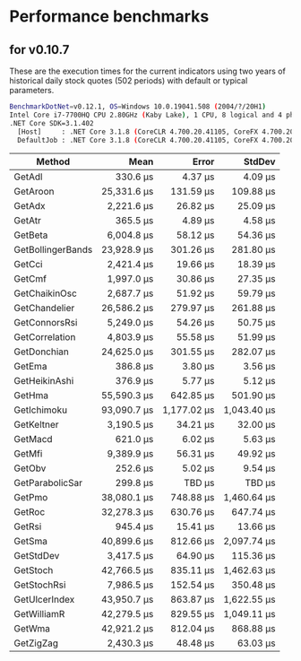 # Performance benchmarks

## for v0.10.7

These are the execution times for the current indicators using two years of historical daily stock quotes (502 periods) with default or typical parameters.

``` bash
BenchmarkDotNet=v0.12.1, OS=Windows 10.0.19041.508 (2004/?/20H1)
Intel Core i7-7700HQ CPU 2.80GHz (Kaby Lake), 1 CPU, 8 logical and 4 physical cores
.NET Core SDK=3.1.402
  [Host]     : .NET Core 3.1.8 (CoreCLR 4.700.20.41105, CoreFX 4.700.20.41903), X64 RyuJIT
  DefaultJob : .NET Core 3.1.8 (CoreCLR 4.700.20.41105, CoreFX 4.700.20.41903), X64 RyuJIT
```
|            Method |        Mean |       Error |      StdDev |
|------------------ |------------:|------------:|------------:|
|            GetAdl |    330.6 μs |     4.37 μs |     4.09 μs |
|          GetAroon | 25,331.6 μs |   131.59 μs |   109.88 μs |
|            GetAdx |  2,221.6 μs |    26.82 μs |    25.09 μs |
|            GetAtr |    365.5 μs |     4.89 μs |     4.58 μs |
|           GetBeta |  6,004.8 μs |    58.12 μs |    54.36 μs |
| GetBollingerBands | 23,928.9 μs |   301.26 μs |   281.80 μs |
|            GetCci |  2,421.4 μs |    19.66 μs |    18.39 μs |
|            GetCmf |  1,997.0 μs |    30.86 μs |    27.35 μs |
|     GetChaikinOsc |  2,687.7 μs |    51.92 μs |    59.79 μs |
|     GetChandelier | 26,586.2 μs |   279.97 μs |   261.88 μs |
|     GetConnorsRsi |  5,249.0 μs |    54.26 μs |    50.75 μs |
|    GetCorrelation |  4,803.9 μs |    55.58 μs |    51.99 μs |
|       GetDonchian | 24,625.0 μs |   301.55 μs |   282.07 μs |
|            GetEma |    386.8 μs |     3.80 μs |     3.56 μs |
|     GetHeikinAshi |    376.9 μs |     5.77 μs |     5.12 μs |
|            GetHma | 55,590.3 μs |   642.85 μs |   501.90 μs |
|       GetIchimoku | 93,090.7 μs | 1,177.02 μs | 1,043.40 μs |
|        GetKeltner |  3,190.5 μs |    34.21 μs |    32.00 μs |
|           GetMacd |    621.0 μs |     6.02 μs |     5.63 μs |
|            GetMfi |  9,389.9 μs |    56.31 μs |    49.92 μs |
|            GetObv |    252.6 μs |     5.02 μs |     9.54 μs |
|   GetParabolicSar |    299.8 μs |      TBD μs |      TBD μs |
|            GetPmo | 38,080.1 μs |   748.88 μs | 1,460.64 μs |
|            GetRoc | 32,278.3 μs |   630.76 μs |   647.74 μs |
|            GetRsi |    945.4 μs |    15.41 μs |    13.66 μs |
|            GetSma | 40,899.6 μs |   812.66 μs | 2,097.74 μs |
|         GetStdDev |  3,417.5 μs |    64.90 μs |   115.36 μs |
|          GetStoch | 42,766.5 μs |   835.11 μs | 1,462.63 μs |
|       GetStochRsi |  7,986.5 μs |   152.54 μs |   350.48 μs |
|     GetUlcerIndex | 43,950.7 μs |   863.87 μs | 1,622.55 μs |
|       GetWilliamR | 42,279.5 μs |   829.55 μs | 1,049.11 μs |
|            GetWma | 42,921.2 μs |   812.04 μs |   868.88 μs |
|         GetZigZag |  2,430.3 μs |    48.48 μs |    63.03 μs |